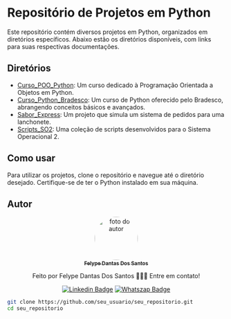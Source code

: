 # Repositório de Projetos em Python

Este repositório contém diversos projetos em Python, organizados em diretórios específicos. Abaixo estão os diretórios disponíveis, com links para suas respectivas documentações.

## Diretórios

- [Curso_POO_Python](./Curso_POO_Python/README.md): Um curso dedicado à Programação Orientada a Objetos em Python.
- [Curso_Python_Bradesco](./Curso_Python_Bradesco/README.md): Um curso de Python oferecido pelo Bradesco, abrangendo conceitos básicos e avançados.
- [Sabor_Express](./Sabor_Express/README.md): Um projeto que simula um sistema de pedidos para uma lanchonete.
- [Scripts_SO2](./Scripts_SO2/README.md): Uma coleção de scripts desenvolvidos para o Sistema Operacional 2.

## Como usar

Para utilizar os projetos, clone o repositório e navegue até o diretório desejado. Certifique-se de ter o Python instalado em sua máquina.

## Autor
<div align="center">
<a href="https://www.linkedin.com/in/felype-dantas-dos-santos-94497b193?utm_source=share&utm_campaign=share_via&utm_content=profile&utm_medium=android_app">
<img style="border-radius: 50%;" src="https://github.com/FelypeDantas.png" width="100px;" alt="foto do autor"/>
 <br/>
 <sub><b>Felype Dantas Dos Santos</b></sub></a> <a href="https://www.linkedin.com/in/felype-dantas-dos-santos-94497b193?utm_source=share&utm_campaign=share_via&utm_content=profile&utm_medium=android_app" title="Linkedin"> </a>


Feito por Felype Dantas Dos Santos 👨🏻‍💻 Entre em contato!

[![Linkedin Badge](https://img.shields.io/badge/Felype-0A66C2.svg?style=for-the-badge&logo=LinkedIn&logoColor=white)](https://www.linkedin.com/in/felype-dantas-dos-santos-94497b193?utm_source=share&utm_campaign=share_via&utm_content=profile&utm_medium=android_app)
[![Whatszap Badge](https://img.shields.io/badge/Felype-25D366.svg?style=for-the-badge&logo=WhatsApp&logoColor=white)](https://wa.me/qr/EOCNNKM4XUHDM1)

</div>

```bash
git clone https://github.com/seu_usuario/seu_repositorio.git
cd seu_repositorio
